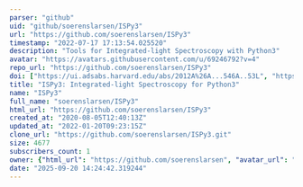 ```yaml
---
parser: "github"
uid: "github/soerenslarsen/ISPy3"
url: "https://github.com/soerenslarsen/ISPy3"
timestamp: "2022-07-17 17:13:54.025520"
description: "Tools for Integrated-light Spectroscopy with Python3"
avatar: "https://avatars.githubusercontent.com/u/69246792?v=4"
repo_url: "https://github.com/soerenslarsen/ISPy3"
doi: ["https://ui.adsabs.harvard.edu/abs/2012A%26A...546A..53L", "https://ui.adsabs.harvard.edu/abs/2020ascl.soft09004L/abstract"]
title: "ISPy3: Integrated-light Spectroscopy for Python3"
name: "ISPy3"
full_name: "soerenslarsen/ISPy3"
html_url: "https://github.com/soerenslarsen/ISPy3"
created_at: "2020-08-05T12:40:13Z"
updated_at: "2022-01-20T09:23:15Z"
clone_url: "https://github.com/soerenslarsen/ISPy3.git"
size: 4677
subscribers_count: 1
owner: {"html_url": "https://github.com/soerenslarsen", "avatar_url": "https://avatars.githubusercontent.com/u/69246792?v=4", "login": "soerenslarsen", "type": "User"}
date: "2025-09-20 14:24:42.319244"
---
```

